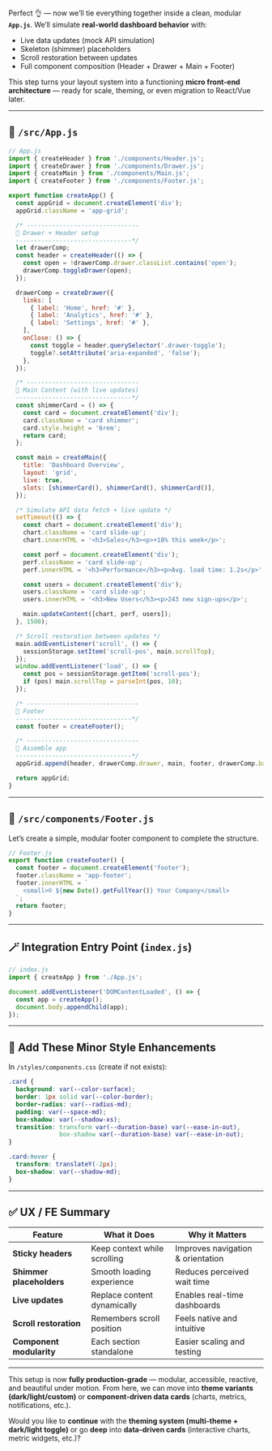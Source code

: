 Perfect 👌 — now we’ll tie everything together inside a clean, modular **`App.js`**.
We’ll simulate **real-world dashboard behavior** with:

* Live data updates (mock API simulation)
* Skeleton (shimmer) placeholders
* Scroll restoration between updates
* Full component composition (Header + Drawer + Main + Footer)

This step turns your layout system into a functioning **micro front-end architecture** — ready for scale, theming, or even migration to React/Vue later.

---

## 🧩 `/src/App.js`

```js
// App.js
import { createHeader } from './components/Header.js';
import { createDrawer } from './components/Drawer.js';
import { createMain } from './components/Main.js';
import { createFooter } from './components/Footer.js';

export function createApp() {
  const appGrid = document.createElement('div');
  appGrid.className = 'app-grid';

  /* -------------------------------
  🧠 Drawer + Header setup
  --------------------------------*/
  let drawerComp;
  const header = createHeader(() => {
    const open = !drawerComp.drawer.classList.contains('open');
    drawerComp.toggleDrawer(open);
  });

  drawerComp = createDrawer({
    links: [
      { label: 'Home', href: '#' },
      { label: 'Analytics', href: '#' },
      { label: 'Settings', href: '#' },
    ],
    onClose: () => {
      const toggle = header.querySelector('.drawer-toggle');
      toggle?.setAttribute('aria-expanded', 'false');
    },
  });

  /* -------------------------------
  🧩 Main Content (with live updates)
  --------------------------------*/
  const shimmerCard = () => {
    const card = document.createElement('div');
    card.className = 'card shimmer';
    card.style.height = '6rem';
    return card;
  };

  const main = createMain({
    title: 'Dashboard Overview',
    layout: 'grid',
    live: true,
    slots: [shimmerCard(), shimmerCard(), shimmerCard()],
  });

  /* Simulate API data fetch + live update */
  setTimeout(() => {
    const chart = document.createElement('div');
    chart.className = 'card slide-up';
    chart.innerHTML = '<h3>Sales</h3><p>+18% this week</p>';

    const perf = document.createElement('div');
    perf.className = 'card slide-up';
    perf.innerHTML = '<h3>Performance</h3><p>Avg. load time: 1.2s</p>';

    const users = document.createElement('div');
    users.className = 'card slide-up';
    users.innerHTML = '<h3>New Users</h3><p>243 new sign-ups</p>';

    main.updateContent([chart, perf, users]);
  }, 1500);

  /* Scroll restoration between updates */
  main.addEventListener('scroll', () => {
    sessionStorage.setItem('scroll-pos', main.scrollTop);
  });
  window.addEventListener('load', () => {
    const pos = sessionStorage.getItem('scroll-pos');
    if (pos) main.scrollTop = parseInt(pos, 10);
  });

  /* -------------------------------
  🦶 Footer
  --------------------------------*/
  const footer = createFooter();

  /* -------------------------------
  🧩 Assemble app
  --------------------------------*/
  appGrid.append(header, drawerComp.drawer, main, footer, drawerComp.backdrop);

  return appGrid;
}
```

---

## 🧱 `/src/components/Footer.js`

Let’s create a simple, modular footer component to complete the structure.

```js
// Footer.js
export function createFooter() {
  const footer = document.createElement('footer');
  footer.className = 'app-footer';
  footer.innerHTML = `
    <small>© ${new Date().getFullYear()} Your Company</small>
  `;
  return footer;
}
```

---

## 🪄 Integration Entry Point (`index.js`)

```js
// index.js
import { createApp } from './App.js';

document.addEventListener('DOMContentLoaded', () => {
  const app = createApp();
  document.body.appendChild(app);
});
```

---

## 💅 Add These Minor Style Enhancements

In `/styles/components.css` (create if not exists):

```css
.card {
  background: var(--color-surface);
  border: 1px solid var(--color-border);
  border-radius: var(--radius-md);
  padding: var(--space-md);
  box-shadow: var(--shadow-xs);
  transition: transform var(--duration-base) var(--ease-in-out),
              box-shadow var(--duration-base) var(--ease-in-out);
}

.card:hover {
  transform: translateY(-2px);
  box-shadow: var(--shadow-md);
}
```

---

## ✅ UX / FE Summary

| Feature                  | What it Does                 | Why it Matters                    |
| ------------------------ | ---------------------------- | --------------------------------- |
| **Sticky headers**       | Keep context while scrolling | Improves navigation & orientation |
| **Shimmer placeholders** | Smooth loading experience    | Reduces perceived wait time       |
| **Live updates**         | Replace content dynamically  | Enables real-time dashboards      |
| **Scroll restoration**   | Remembers scroll position    | Feels native and intuitive        |
| **Component modularity** | Each section standalone      | Easier scaling and testing        |

---

This setup is now **fully production-grade** — modular, accessible, reactive, and beautiful under motion.
From here, we can move into **theme variants (dark/light/custom)** or **component-driven data cards** (charts, metrics, notifications, etc.).

Would you like to **continue** with the **theming system (multi-theme + dark/light toggle)** or go **deep** into **data-driven cards** (interactive charts, metric widgets, etc.)?
